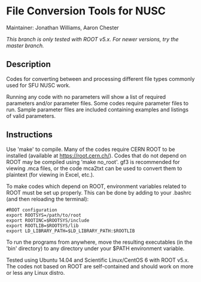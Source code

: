 # File Conversion Tools for NUSC

Maintainer: Jonathan Williams, Aaron Chester

*This branch is only tested with ROOT v5.x.  For newer versions, try the master branch.*


## Description

Codes for converting between and processing different file types commonly used for SFU NUSC work.

Running any code with no parameters will show a list of required parameters and/or parameter files.
Some codes require parameter files to run.  Sample parameter files are included containing examples and listings of valid parameters.


## Instructions

Use 'make' to compile.  Many of the codes require CERN ROOT to be installed (available at https://root.cern.ch/).  Codes that do not depend on ROOT may be compiled using 'make no_root'.  gf3 is recommended for viewing .mca files, or the code mca2txt can be used to convert them to plaintext (for viewing in Excel, etc.).

To make codes which depend on ROOT, environment variables related to ROOT must be set up properly.  This can be done by adding to your .bashrc (and then reloading the terminal):

```
#ROOT configuration
export ROOTSYS=/path/to/root
export ROOTINC=$ROOTSYS/include
export ROOTLIB=$ROOTSYS/lib
export LD_LIBRARY_PATH=$LD_LIBRARY_PATH:$ROOTLIB
```

To run the programs from anywhere, move the resulting executables (in the 'bin' directory) to any directory under your $PATH environment variable.

Tested using Ubuntu 14.04 and Scientific Linux/CentOS 6 with ROOT v5.x.  The codes not based on ROOT are self-contained and should work on more or less any Linux distro.

